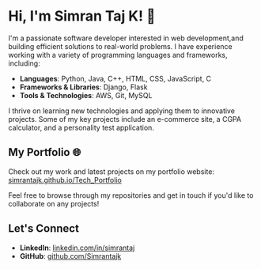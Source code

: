 # Hi, I'm Simran Taj K! 👋

I'm a passionate software developer interested in web development,and building efficient solutions to real-world problems. I have experience working with a variety of programming languages and frameworks, including:

- **Languages**: Python, Java, C++, HTML, CSS, JavaScript, C
- **Frameworks & Libraries**: Django, Flask
- **Tools & Technologies**: AWS, Git, MySQL

I thrive on learning new technologies and applying them to innovative projects. Some of my key projects include an e-commerce site, a CGPA calculator, and a personality test application. 

## My Portfolio 🌐

Check out my work and latest projects on my portfolio website: [simrantajk.github.io/Tech_Portfolio](https://simrantajk.github.io/Tech_Portfolio/)

Feel free to browse through my repositories and get in touch if you'd like to collaborate on any projects!

## Let's Connect

- **LinkedIn**: [linkedin.com/in/simrantaj](https://www.linkedin.com/in/simrantaj/)
- **GitHub**: [github.com/Simrantajk](https://github.com/Simrantajk)
